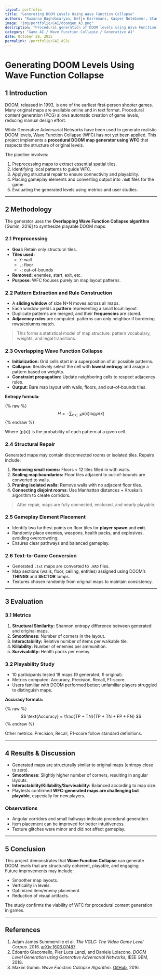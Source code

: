 ```yaml
---
layout: portfolio
title: "Generating DOOM Levels Using Wave Function Collapse"
authors: "Ruzanna Baghdasaryan, Eefje Karremans, Kasper Notebomer, Stan Ruijters, Ryan Sleeuwaegen, Abygail Stegenga"
image: "img/portfolio/GAI/doomgen_A3.png"
description: "Procedural generation of DOOM levels using Wave Function Collapse (WFC)."
category: "Game AI / Wave Function Collapse / Generative AI"
date: October 29, 2025
permalink: /portfolio/GAI_AS3/
---
```


# Generating DOOM Levels Using Wave Function Collapse

## 1 Introduction

DOOM, released in 1993, is one of the earliest first-person shooter games. Many original maps are available online and in text format. Procedural content generation (PCG) allows automatic creation of game levels, reducing manual design effort.  

While Generative Adversarial Networks have been used to generate realistic DOOM levels, Wave Function Collapse (WFC) has not yet been applied. This project implements a **procedural DOOM map generator using WFC** that respects the structure of original levels.  

The pipeline involves:
1. Preprocessing maps to extract essential spatial tiles.
2. Identifying local patterns to guide WFC.
3. Applying structural repair to ensure connectivity and playability.
4. Placing gameplay elements and converting output into `.WAD` files for the game.
5. Evaluating the generated levels using metrics and user studies.

---

## 2 Methodology

The generator uses the **Overlapping Wave Function Collapse algorithm** [Gumin, 2016] to synthesize playable DOOM maps.

### 2.1 Preprocessing

- **Goal:** Retain only structural tiles.
- **Tiles used:**  
  - `X`: wall  
  - `.`: floor  
  - `-`: out-of-bounds  
- **Removed:** enemies, start, exit, etc.  
- **Purpose:** WFC focuses purely on map layout patterns.

### 2.2 Pattern Extraction and Rule Construction

- A **sliding window** of size N×N moves across all maps.  
- Each window yields a **pattern** representing a small local layout.  
- Duplicate patterns are merged, and their **frequencies** are stored.  
- **Adjacency rules** are computed: patterns can only neighbor if bordering rows/columns match.

> This forms a statistical model of map structure: pattern vocabulary, weights, and legal transitions.

### 2.3 Overlapping Wave Function Collapse

- **Initialization:** Grid cells start in a superposition of all possible patterns.  
- **Collapse:** Iteratively select the cell with **lowest entropy** and assign a pattern based on weights.  
- **Constraint propagation:** Update neighboring cells to respect adjacency rules.  
- **Output:** Bare map layout with walls, floors, and out-of-bounds tiles.

**Entropy formula:**

{% raw %}
$$
H = - \sum_{x \in X} p(x) \log p(x)
$$
{% endraw %}

Where \(p(x)\) is the probability of each pattern at a given cell.

### 2.4 Structural Repair

Generated maps may contain disconnected rooms or isolated tiles. Repairs include:

1. **Removing small rooms:** Floors < 12 tiles filled in with walls.  
2. **Sealing map boundaries:** Floor tiles adjacent to out-of-bounds are converted to walls.  
3. **Pruning isolated walls:** Remove walls with no adjacent floor tiles.  
4. **Connecting disjoint rooms:** Use Manhattan distances + Kruskal’s algorithm to create corridors.

> After repair, maps are fully connected, enclosed, and nearly playable.

### 2.5 Gameplay Element Placement

- Identify two furthest points on floor tiles for **player spawn** and **exit**.  
- Randomly place enemies, weapons, health packs, and explosives, avoiding overcrowding.  
- Ensures clear pathways and balanced gameplay.

### 2.6 Text-to-Game Conversion

- Generated `.txt` maps are converted to `.WAD` files.  
- Map sections (walls, floor, ceiling, entities) assigned using DOOM’s **THINGS** and **SECTOR** lumps.  
- Textures chosen randomly from original maps to maintain consistency.

---

## 3 Evaluation

### 3.1 Metrics

1. **Structural Similarity:** Shannon entropy difference between generated and original maps.  
2. **Smoothness:** Number of corners in the layout.  
3. **Interactability:** Relative number of items per walkable tile.  
4. **Killability:** Number of enemies per ammunition.  
5. **Survivability:** Health packs per enemy.

### 3.2 Playability Study

- 10 participants tested 18 maps (9 generated, 9 original).  
- Metrics computed: Accuracy, Precision, Recall, F1-score.  
- Users familiar with DOOM performed better; unfamiliar players struggled to distinguish maps.  

**Accuracy formula:**

{% raw %}
$$
\text{Accuracy} = \frac{TP + TN}{TP + TN + FP + FN}
$$
{% endraw %}

Other metrics: Precision, Recall, F1-score follow standard definitions.

---

## 4 Results & Discussion

- Generated maps are structurally similar to original maps (entropy close to zero).  
- **Smoothness:** Slightly higher number of corners, resulting in angular layouts.  
- **Interactability/Killability/Survivability:** Balanced according to map size.  
- Playtests confirmed **WFC-generated maps are challenging but playable**, especially for new players.

### Observations

- Angular corridors and small hallways indicate procedural generation.  
- Item placement can be improved for better intuitiveness.  
- Texture glitches were minor and did not affect gameplay.  

---

## 5 Conclusion

This project demonstrates that **Wave Function Collapse** can generate DOOM levels that are structurally coherent, playable, and engaging.  
Future improvements may include:
- Smoother map layouts.  
- Verticality in levels.  
- Optimized item/enemy placement.  
- Reduction of visual artifacts.  

The study confirms the viability of WFC for procedural content generation in games.

---

## References

1. Adam James Summerville et al. *The VGLC: The Video Game Level Corpus*. 2016. [arXiv:1606.07487](https://arxiv.org/abs/1606.07487)  
2. Edoardo Giacomello, Pier Luca Lanzi, and Daniele Loiacono. *DOOM Level Generation using Generative Adversarial Networks*, IEEE GEM, 2018.  
3. Maxim Gumin. *Wave Function Collapse Algorithm*. [GitHub](https://github.com/mxgmn/WaveFunctionCollapse), 2016.
